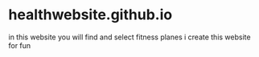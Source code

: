 # healthwebsite.github.io
in this website you will find and select fitness planes
i create this website for fun
